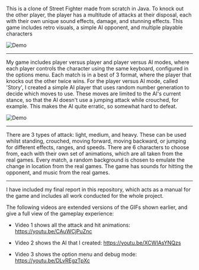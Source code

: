 This is a clone of Street Fighter made from scratch in Java. To knock out the other player, the player has a multitude of attacks at their disposal, each with their own unique sound effects, damage, and stunning effects. This game includes retro visuals, a simple AI opponent, and multiple playable characters

![Demo](https://github.com/drewberry612/street-fighter/blob/main/streetfighterA.gif)

-----------------------------------------------------

My game includes player versus player and player versus AI modes, where each player controls the character using the same keyboard, configured in the options menu. Each match is in a best of 3 format, where the player that knocks out the other twice wins. For the player versus AI mode, called 'Story', I created a simple AI player that uses random number generation to decide which moves to use. These moves are limited to the AI's current stance, so that the AI doesn't use a jumping attack while crouched, for example. This makes the AI quite erratic, so somewhat hard to defeat.

![Demo](https://github.com/drewberry612/street-fighter/blob/main/streetfighterB.gif)

-----------------------------------------------------


There are 3 types of attack: light, medium, and heavy. These can be used whilst standing, crouched, moving forward, moving backward, or jumping for different effects, ranges, and speeds. There are 6 characters to choose from, each with their own set of animations, which are all taken from the real games. Every match, a random background is chosen to emulate the change in location from the real games. The game has sounds for hitting the opponent, and music from the real games.

-----------------------------------------------------

I have included my final report in this repository, which acts as a manual for the game and includes all work conducted for the whole project.

The following videos are extended versions of the GIFs shown earlier, and give a full view of the gameplay experience:

- Video 1 shows all the attack and hit animations:  https://youtu.be/CAuWCjPuZnc

- Video 2 shows the AI that I created:  https://youtu.be/XCWIAsYNQzs

- Video 3 shows the option menu and debug mode:  https://youtu.be/DLvREgzTpXc
